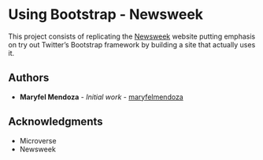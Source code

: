 # Using Bootstrap - Newsweek

This project consists of replicating the [Newsweek](https://www.newsweek.com/) website putting emphasis on try out Twitter’s Bootstrap framework by building a site that actually uses it.

## Authors

* **Maryfel Mendoza** - *Initial work* - [maryfelmendoza](https://github.com/maryfelmendoza)


## Acknowledgments

* Microverse
* Newsweek
